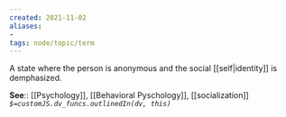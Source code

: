 ```yaml
---
created: 2021-11-02 
aliases:
-  
tags: node/topic/term
---
```

A state where the person is anonymous and the social [[self|identity]] is demphasized.

**See**:: [[Psychology]], [[Behavioral Pyschology]], [[socialization]]
*`$=customJS.dv_funcs.outlinedIn(dv, this)`*